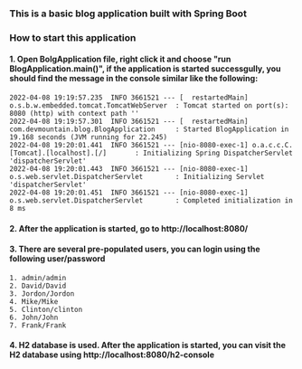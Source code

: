 ### This is a basic blog application built with Spring Boot

### How to start this application 
#### 1. Open BolgApplication file, right click it and choose "run BlogApplication.main()", if the application is started successgully, you should find the message in the console similar like the following: 
```aidl
2022-04-08 19:19:57.235  INFO 3661521 --- [  restartedMain] o.s.b.w.embedded.tomcat.TomcatWebServer  : Tomcat started on port(s): 8080 (http) with context path ''
2022-04-08 19:19:57.301  INFO 3661521 --- [  restartedMain] com.devmountain.blog.BlogApplication     : Started BlogApplication in 19.168 seconds (JVM running for 22.245)
2022-04-08 19:20:01.441  INFO 3661521 --- [nio-8080-exec-1] o.a.c.c.C.[Tomcat].[localhost].[/]       : Initializing Spring DispatcherServlet 'dispatcherServlet'
2022-04-08 19:20:01.443  INFO 3661521 --- [nio-8080-exec-1] o.s.web.servlet.DispatcherServlet        : Initializing Servlet 'dispatcherServlet'
2022-04-08 19:20:01.451  INFO 3661521 --- [nio-8080-exec-1] o.s.web.servlet.DispatcherServlet        : Completed initialization in 8 ms
```
#### 2. After the application is started, go to http://localhost:8080/
#### 3. There are several pre-populated users, you can login using the following user/password
```aidl
1. admin/admin
2. David/David
3. Jordon/Jordon
4. Mike/Mike
5. Clinton/clinton
6. John/John
7. Frank/Frank
```
#### 4. H2 database is used. After the application is started, you can visit the H2 database using http://localhost:8080/h2-console








